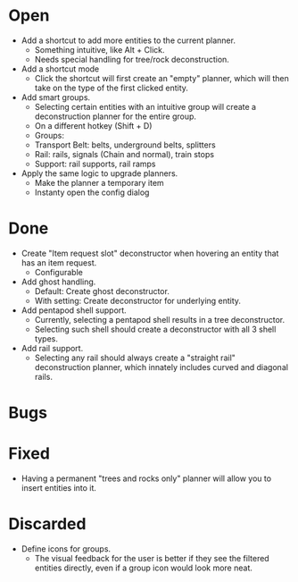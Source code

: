 # Open

- Add a shortcut to add more entities to the current planner.
    - Something intuitive, like Alt + Click.
    - Needs special handling for tree/rock deconstruction.
- Add a shortcut mode
    - Click the shortcut will first create an "empty" planner, which will then take on the type of the first clicked
      entity.
- Add smart groups.
    - Selecting certain entities with an intuitive group will create a deconstruction planner for the entire group.
    - On a different hotkey (Shift + D)
    - Groups:
    - Transport Belt: belts, underground belts, splitters
    - Rail: rails, signals (Chain and normal), train stops
    - Support: rail supports, rail ramps
- Apply the same logic to upgrade planners.
    - Make the planner a temporary item
    - Instanty open the config dialog

# Done

- Create "Item request slot" deconstructor when hovering an entity that has an item request.
    - Configurable
- Add ghost handling.
    - Default: Create ghost deconstructor.
    - With setting: Create deconstructor for underlying entity.
- Add pentapod shell support.
    - Currently, selecting a pentapod shell results in a tree deconstructor.
    - Selecting such shell should create a deconstructor with all 3 shell types.
- Add rail support.
    - Selecting any rail should always create a "straight rail" deconstruction planner, which innately includes curved
      and diagonal rails.

# Bugs

# Fixed

- Having a permanent "trees and rocks only" planner will allow you to insert entities into it.

# Discarded

- Define icons for groups.
    - The visual feedback for the user is better if they see the filtered entities directly,
      even if a group icon would look more neat.